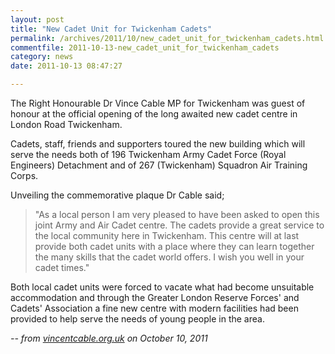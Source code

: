 ```yaml
---
layout: post
title: "New Cadet Unit for Twickenham Cadets"
permalink: /archives/2011/10/new_cadet_unit_for_twickenham_cadets.html
commentfile: 2011-10-13-new_cadet_unit_for_twickenham_cadets
category: news
date: 2011-10-13 08:47:27

---
```


The Right Honourable Dr Vince Cable MP for Twickenham was guest of honour at the official opening of the long awaited new cadet centre in London Road Twickenham.

Cadets, staff, friends and supporters toured the new building which will serve the needs both of 196 Twickenham Army Cadet Force (Royal Engineers) Detachment and of 267 (Twickenham) Squadron Air Training Corps.

Unveiling the commemorative plaque Dr Cable said;

> "As a local person I am very pleased to have been asked to open this joint Army and Air Cadet centre. The cadets provide a great service to the local community here in Twickenham. This centre will at last provide both cadet units with a place where they can learn together the many skills that the cadet world offers. I wish you well in your cadet times."

Both local cadet units were forced to vacate what had become unsuitable accommodation and through the Greater London Reserve Forces' and Cadets' Association a fine new centre with modern facilities had been provided to help serve the needs of young people in the area.

<cite>-- from [vincentcable.org.uk](http://vincentcable.org.uk/en/article/2011/523206/new-cadet-unit-for-twickenham-cadets) on October 10, 2011</cite>
